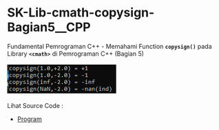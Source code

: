 # SK-Lib-cmath-copysign-Bagian5__CPP
Fundamental Pemrograman C++ - Memahami Function <code><b>copysign()</b></code> pada Library <code><b>&lt;cmath></b></code> di Pemrograman C++ (Bagian 5)<br><br>
<img src="https://github.com/RizkyKhapidsyah/SK-Lib-cmath-copysign-Bagian5__CPP/blob/master/SK-Lib-cmath-copysign-Bagian5__CPP/result/001.PNG"><br><br>
Lihat Source Code : <br>
- <a href="https://github.com/RizkyKhapidsyah/SK-Lib-cmath-copysign-Bagian5__CPP/blob/master/SK-Lib-cmath-copysign-Bagian5__CPP/Source.cpp">Program</a>
